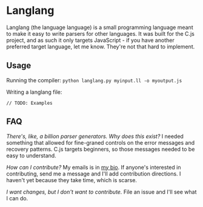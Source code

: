 Langlang
========

Langlang (the language language) is a small programming language meant to make it easy to write parsers for other languages. It was built for the C.js project, and as such it only targets JavaScript - if you have another preferred target language, let me know. They're not that hard to implement.

Usage
-----

Running the compiler:
```python langlang.py myinput.ll -o myoutput.js```

Writing a langlang file:
```
// TODO: Examples
```

FAQ
---

*There's, like, a billion parser generators. Why does this exist?*
I needed something that allowed for fine-graned controls on the error messages and recovery patterns. C.js targets beginners, so those messages needed to be easy to understand.

*How can I contribute?*
My emails is in [my bio](https://github.com/apccurtiss). If anyone's interested in contributing, send me a message and I'll add contribution directions. I haven't yet because they take time, which is scarse.

*I want changes, but I don't want to contribute.*
File an issue and I'll see what I can do.